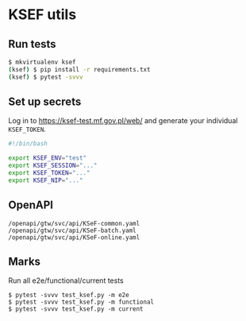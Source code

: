 # KSEF utils

## Run tests

```Bash
$ mkvirtualenv ksef
(ksef) $ pip install -r requirements.txt
(ksef) $ pytest -svvv
```

## Set up secrets

Log in to https://ksef-test.mf.gov.pl/web/ and generate your individual `KSEF_TOKEN`.

```Bash
#!/bin/bash

export KSEF_ENV="test"
export KSEF_SESSION="..."
export KSEF_TOKEN="..."
export KSEF_NIP="..."
```

## OpenAPI

```
/openapi/gtw/svc/api/KSeF-common.yaml
/openapi/gtw/svc/api/KSeF-batch.yaml
/openapi/gtw/svc/api/KSeF-online.yaml
```

## Marks

Run all e2e/functional/current tests
```
$ pytest -svvv test_ksef.py -m e2e
$ pytest -svvv test_ksef.py -m functional
$ pytest -svvv test_ksef.py -m current
```
